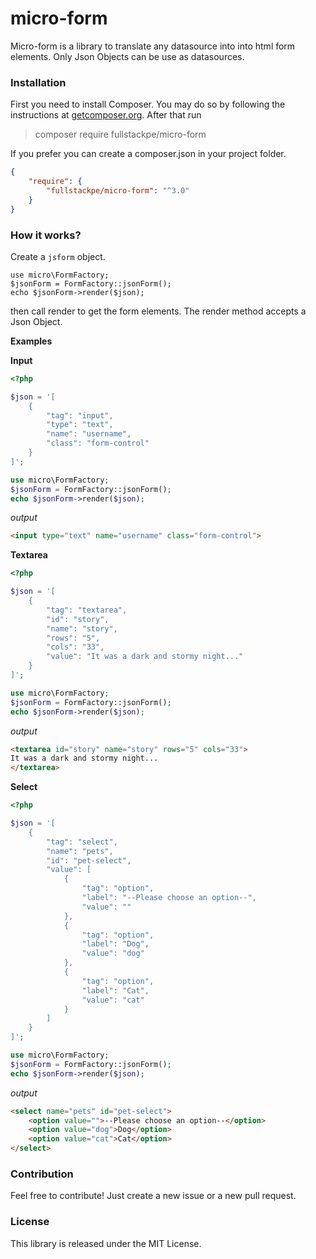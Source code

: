 # micro-form

Micro-form is a library to translate any datasource into into html form elements. Only Json Objects can be use as datasources.

### Installation

First you need to install Composer. You may do so by following the instructions at [getcomposer.org](https://getcomposer.org/download/). After that run

> composer require fullstackpe/micro-form

If you prefer you can create a composer.json in your project folder.

```json
{
    "require": {
        "fullstackpe/micro-form": "^3.0"
    }
}
```

### How it works?

Create a `jsform` object.

```
use micro\FormFactory;
$jsonForm = FormFactory::jsonForm();
echo $jsonForm->render($json);
```

then call render to get the form elements. The render method accepts a Json Object.

**Examples**

**Input**

```php 
<?php

$json = '[
    {
        "tag": "input",
        "type": "text",
        "name": "username",
        "class": "form-control"
    }
]';

use micro\FormFactory;
$jsonForm = FormFactory::jsonForm();
echo $jsonForm->render($json);
```

*output*

```html 
<input type="text" name="username" class="form-control">
```

**Textarea**

```php 
<?php

$json = '[
    {
        "tag": "textarea",
        "id": "story",
        "name": "story",
        "rows": "5",
        "cols": "33",
        "value": "It was a dark and stormy night..."
    }
]';

use micro\FormFactory;
$jsonForm = FormFactory::jsonForm();
echo $jsonForm->render($json);
```

*output*

```html
<textarea id="story" name="story" rows="5" cols="33">
It was a dark and stormy night...
</textarea>
```

**Select**

```php 
<?php

$json = '[
    {
        "tag": "select",
        "name": "pets",
        "id": "pet-select",
        "value": [
            {
                "tag": "option",
                "label": "--Please choose an option--",
                "value": ""
            },
            {
                "tag": "option",
                "label": "Dog",
                "value": "dog"
            },
            {
                "tag": "option",
                "label": "Cat",
                "value": "cat"
            }
        ]
    }
]';

use micro\FormFactory;
$jsonForm = FormFactory::jsonForm();
echo $jsonForm->render($json);
```

*output*

```html
<select name="pets" id="pet-select">
    <option value="">--Please choose an option--</option>
    <option value="dog">Dog</option>
    <option value="cat">Cat</option>
</select>
```

### Contribution

Feel free to contribute! Just create a new issue or a new pull request.

### License

This library is released under the MIT License.